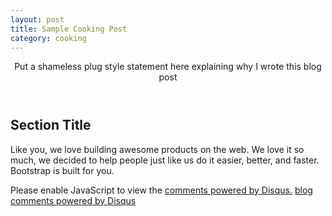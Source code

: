 ```yaml
---
layout: post
title: Sample Cooking Post 
category: cooking
---
```


<header class="jumbotron subhead" id="overview">  
  <p class="lead">Put a shameless plug style statement here explaining why I wrote this blog post</p>
</header>
<div class="marketing">  
  <div class="row">
    <div class="span8">      
      <h2>Section Title</h2>
      <p>Like you, we love building awesome products on the web. We love it so much, we decided to help people just like us do it easier, better, and faster. Bootstrap is built for you.</p>
    </div>
  </div>
</div>

<div id="disqus_thread"></div>
<script type="text/javascript">
    /* * * CONFIGURATION VARIABLES: EDIT BEFORE PASTING INTO YOUR WEBPAGE * * */
    var disqus_shortname = 'ericjones'; // required: replace example with your forum shortname

    /* * * DON'T EDIT BELOW THIS LINE * * */
    (function() {
        var dsq = document.createElement('script'); dsq.type = 'text/javascript'; dsq.async = true;
        dsq.src = 'http://' + disqus_shortname + '.disqus.com/embed.js';
        (document.getElementsByTagName('head')[0] || document.getElementsByTagName('body')[0]).appendChild(dsq);
    })();
</script>
<noscript>Please enable JavaScript to view the <a href="http://disqus.com/?ref_noscript">comments powered by Disqus.</a></noscript>
<a href="http://disqus.com" class="dsq-brlink">blog comments powered by <span class="logo-disqus">Disqus</span></a>

